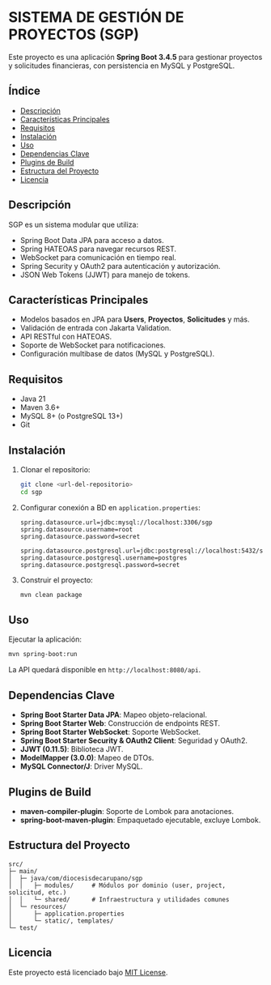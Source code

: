 # SISTEMA DE GESTIÓN DE PROYECTOS (SGP)

Este proyecto es una aplicación **Spring Boot 3.4.5** para gestionar proyectos y solicitudes financieras, con persistencia en MySQL y PostgreSQL.

## Índice

- [Descripción](#descripción)
- [Características Principales](#características-principales)
- [Requisitos](#requisitos)
- [Instalación](#instalación)
- [Uso](#uso)
- [Dependencias Clave](#dependencias-clave)
- [Plugins de Build](#plugins-de-build)
- [Estructura del Proyecto](#estructura-del-proyecto)
- [Licencia](#licencia)

## Descripción

SGP es un sistema modular que utiliza:

- Spring Boot Data JPA para acceso a datos.
- Spring HATEOAS para navegar recursos REST.
- WebSocket para comunicación en tiempo real.
- Spring Security y OAuth2 para autenticación y autorización.
- JSON Web Tokens (JJWT) para manejo de tokens.

## Características Principales

- Modelos basados en JPA para **Users**, **Proyectos**, **Solicitudes** y más.
- Validación de entrada con Jakarta Validation.
- API RESTful con HATEOAS.
- Soporte de WebSocket para notificaciones.
- Configuración multibase de datos (MySQL y PostgreSQL).

## Requisitos

- Java 21
- Maven 3.6+
- MySQL 8+ (o PostgreSQL 13+)
- Git

## Instalación

1. Clonar el repositorio:
   ```bash
   git clone <url-del-repositorio>
   cd sgp
   ```
2. Configurar conexión a BD en `application.properties`:
   ```properties
   spring.datasource.url=jdbc:mysql://localhost:3306/sgp
   spring.datasource.username=root
   spring.datasource.password=secret

   spring.datasource.postgresql.url=jdbc:postgresql://localhost:5432/sgp
   spring.datasource.postgresql.username=postgres
   spring.datasource.postgresql.password=secret
   ```
3. Construir el proyecto:
   ```bash
   mvn clean package
   ```

## Uso

Ejecutar la aplicación:

```bash
mvn spring-boot:run
```

La API quedará disponible en `http://localhost:8080/api`.

## Dependencias Clave

- **Spring Boot Starter Data JPA**: Mapeo objeto-relacional.
- **Spring Boot Starter Web**: Construcción de endpoints REST.
- **Spring Boot Starter WebSocket**: Soporte WebSocket.
- **Spring Boot Starter Security & OAuth2 Client**: Seguridad y OAuth2.
- **JJWT (0.11.5)**: Biblioteca JWT.
- **ModelMapper (3.0.0)**: Mapeo de DTOs.
- **MySQL Connector/J**: Driver MySQL.

## Plugins de Build

- **maven-compiler-plugin**: Soporte de Lombok para anotaciones.
- **spring-boot-maven-plugin**: Empaquetado ejecutable, excluye Lombok.

## Estructura del Proyecto

```
src/
├─ main/
│  ├─ java/com/diocesisdecarupano/sgp
│  │   ├─ modules/     # Módulos por dominio (user, project, solicitud, etc.)
│  │   └─ shared/      # Infraestructura y utilidades comunes
│  └─ resources/
│      ├─ application.properties
│      └─ static/, templates/
└─ test/
```

## Licencia

Este proyecto está licenciado bajo [MIT License]().